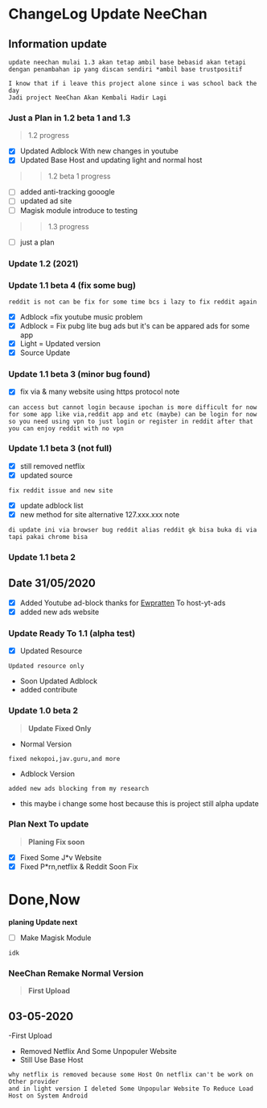 # ChangeLog Update NeeChan


## Information update
```
update neechan mulai 1.3 akan tetap ambil base bebasid akan tetapi dengan penambahan ip yang discan sendiri *ambil base trustpositif
```

```
I know that if i leave this project alone since i was school back the day
Jadi project NeeChan Akan Kembali Hadir Lagi
```
### Just a Plan in 1.2 beta 1 and 1.3
> 1.2 progress
- [x] Updated Adblock With new changes in youtube
- [x] Updated Base Host and updating light and normal host

>> 1.2 beta 1 progress
 - [ ] added anti-tracking gooogle
 - [ ] updated ad site 
 - [ ] Magisk module introduce to testing
 
 >> 1.3 progress
 - [ ] just a plan 
 

### Update 1.2 (2021)


### Update 1.1 beta 4 (fix some bug)
```
reddit is not can be fix for some time bcs i lazy to fix reddit again
```
- [x] Adblock =fix youtube music problem
- [x] Adblock = Fix pubg lite bug ads but it's can be appared ads for some app
- [x] Light = Updated version
- [x] Source Update

### Update 1.1 beta 3 (minor bug found)
- [x] fix via & many website using https protocol 
note 
```
can access but cannot login because ipochan is more difficult for now
for some app like via,reddit app and etc (maybe) can be login for now so you need using vpn to just login or register in reddit after that you can enjoy reddit with no vpn
```

### Update 1.1 beta 3 (not full)
- [x] still removed netflix 
- [x] updated source
```
fix reddit issue and new site
```
- [x] update adblock list
- [x] new method for site alternative 127.xxx.xxx
note
```
di update ini via browser bug reddit alias reddit gk bisa buka di via tapi pakai chrome bisa
```

### Update 1.1 beta 2
## Date 31/05/2020
- [x] Added Youtube ad-block
thanks for [Ewpratten](https://gist.github.com/Ewpratten/a25ae63a7200c02c850fede2f32453cf) To host-yt-ads 
- [x] added new ads website 

### Update Ready To 1.1 (alpha test)
- [x] Updated Resource
```
Updated resource only
```
- Soon Updated Adblock 
- added contribute 
### Update 1.0 beta 2
>**Update Fixed Only**
- Normal Version
```
fixed nekopoi,jav.guru,and more
```
- Adblock Version
```
added new ads blocking from my research
```
- this maybe i change some host because this is project still alpha update

### Plan Next To update
>**Planing Fix soon**
- [x] Fixed Some J*v Website
- [x] Fixed P*rn,netflix & Reddit Soon Fix
# Done,Now
 **planing Update next**
- [ ] Make Magisk Module
```
idk
```

### NeeChan Remake Normal Version
>**First Upload**
## 03-05-2020 
-First Upload
- Removed Netflix And Some Unpopuler Website
- Still Use Base Host 

```
why netflix is removed because some Host On netflix can't be work on Other provider
and in light version I deleted Some Unpopular Website To Reduce Load Host on System Android
```

